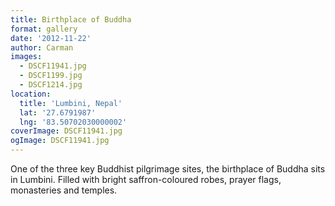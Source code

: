 ```yaml
---
title: Birthplace of Buddha
format: gallery
date: '2012-11-22'
author: Carman
images:
  - DSCF11941.jpg
  - DSCF1199.jpg
  - DSCF1214.jpg
location:
  title: 'Lumbini, Nepal'
  lat: '27.6791987'
  lng: '83.50702030000002'
coverImage: DSCF11941.jpg
ogImage: DSCF11941.jpg
---
```


One of the three key Buddhist pilgrimage sites, the birthplace of Buddha sits in Lumbini. Filled with bright saffron-coloured robes, prayer flags, monasteries and temples.
